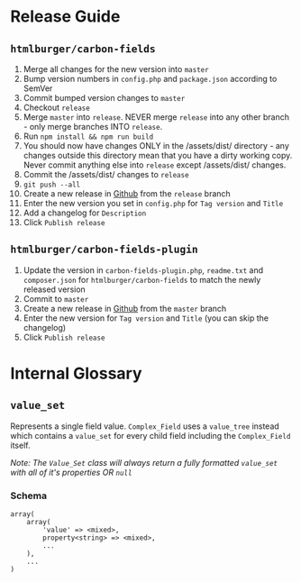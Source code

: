 # Release Guide

## `htmlburger/carbon-fields`

1. Merge all changes for the new version into `master`
1. Bump version numbers in `config.php` and `package.json` according to SemVer
1. Commit bumped version changes to `master`
1. Checkout `release`
1. Merge `master` into `release`. NEVER merge `release` into any other branch - only merge branches INTO `release`.
1. Run `npm install && npm run build`
1. You should now have changes ONLY in the /assets/dist/ directory - any changes outside this directory mean that you have a dirty working copy. Never commit anything else into `release` except /assets/dist/ changes.
1. Commit the /assets/dist/ changes to `release`
1. `git push --all`
1. Create a new release in [Github](https://github.com/htmlburger/carbon-fields/releases/new) from the `release` branch
1. Enter the new version you set in `config.php` for `Tag version` and `Title`
1. Add a changelog for `Description`
1. Click `Publish release`

## `htmlburger/carbon-fields-plugin`

1. Update the version in `carbon-fields-plugin.php`, `readme.txt` and `composer.json` for `htmlburger/carbon-fields` to match the newly released version
1. Commit to `master`
1. Create a new release in [Github](https://github.com/htmlburger/carbon-fields-plugin/releases/new) from the `master` branch
1. Enter the new version for `Tag version` and `Title` (you can skip the changelog)
1. Click `Publish release`

# Internal Glossary

## `value_set`

Represents a single field value. `Complex_Field` uses a `value_tree` instead which contains a `value_set` for every child field including the `Complex_Field` itself.

_Note: The `Value_Set` class will always return a fully formatted `value_set` with all of it's properties OR `null`_

### Schema

	array(
		array(
			'value' => <mixed>,
			property<string> => <mixed>,
			...
		),
		...
	)
